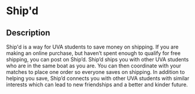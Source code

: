 # Ship'd

## Description
Ship'd is a way for UVA students to save money on shipping. If you are making an online purchase, but haven’t spent enough to qualify for free shipping, you can post on Ship’d. Ship’d ships you with other UVA students who are in the same boat as you are. You can then coordinate with your matches to place one order so everyone saves on shipping. In addition to helping you save, Ship’d connects you with other UVA students with similar interests which can lead to new friendships and a better and kinder future. 

